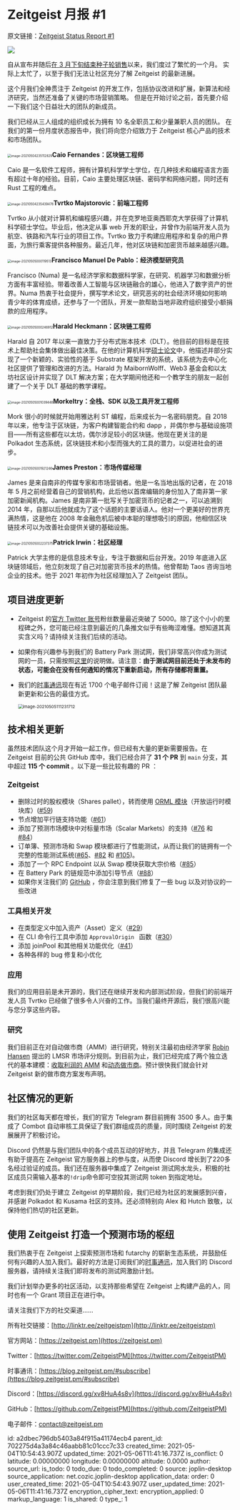 # Zeitgeist 月报 #1

原文链接：[Zeitgeist Status Report #1](https://blog.zeitgeist.pm/zeitgeist-status-report-1/)

![](https://raw.githubusercontent.com/Whisker17/ImageStoreService/main/20210504185557.png)

自从宣布并随后[在 3 月下旬结束种子轮销售](https://blog.zeitgeist.pm/zeitgeist-seed-announcement/)以来，我们度过了繁忙的一个月。 实际上太忙了，以至于我们无法让社区充分了解 Zeitgeist 的最新进展。

这个月我们全神贯注于 Zeitgeist 的开发工作，包括协议改进和扩展，新算法和经济研究，当然还准备了关键的市场营销策略。 但是在开始讨论之前，首先要介绍一下我们这个日益壮大的团队的新成员。

我们已经从三人组成的组织成长为拥有 10 名全职员工和少量兼职人员的团队。 在我们的第一份月度状态报告中，我们将向您介绍致力于 Zeitgeist 核心产品的技术和市场团队。

 <img src="https://raw.githubusercontent.com/Whisker17/ImageStoreService/main/20210504235241.png" alt="image-20210504235112829" style="zoom: 50%;" />**Caio Fernandes：区块链工程师**

Caio 是一名软件工程师，拥有计算机科学学士学位，在几种技术和编程语言方面有超过十年的经验。目前，Caio 主要处理区块链、密码学和网络问题，同时还有 Rust 工程的难点。

 <img src="https://raw.githubusercontent.com/Whisker17/ImageStoreService/main/20210504235444.png" alt="image-20210504235439478" style="zoom:50%;" />**Tvrtko Majstorovic：前端工程师**

Tvrtko 从小就对计算机和编程感兴趣，并在克罗地亚奥西耶克大学获得了计算机科学硕士学位。毕业后，他决定从事 web 开发的职业，并曾作为前端开发人员为航空、铁路和汽车行业的项目工作。Tvrtko 致力于构建应用程序和复杂的用户界面，为旅行乘客提供各种服务。最近几年，他对区块链和加密货币越来越感兴趣。

 <img src="https://raw.githubusercontent.com/Whisker17/ImageStoreService/main/20210505000121.png" alt="image-20210505000119513" style="zoom:50%;" />**Francisco Manuel De Pablo：经济模型研究员**

Francisco (Numa) 是一名经济学家和数据科学家，在研究、机器学习和数据分析方面有丰富经验。带着改善人工智能与区块链融合的雄心，他进入了数字资产的世界。Numa 热衷于社会提升，撰写学术论文，研究恶劣的社会经济环境如何影响青少年的体育成绩，还参与了一个团队，开发一款帮助当地非政府组织接受小额捐款的应用程序。

 <img src="https://raw.githubusercontent.com/Whisker17/ImageStoreService/main/20210505000250.png" alt="image-20210505000246912" style="zoom:50%;" />**Harald Heckmann：区块链工程师**

Harald 自 2017 年以来一直致力于分布式账本技术（DLT）。他目前的目标是在技术上帮助社会集体做出最佳决策。在他的计算机科学[硕士论文](https://github.com/sea212/Masterthesis-Superorganism)中，他描述并部分实现了一个新颖的、实验性的基于 Substrate 框架开发的系统，该系统为去中心化社区提供了管理和改进的方法。Harald 为 MaibornWolff、Web3 基金会和以太坊社区设计并实现了 DLT 解决方案；在大学期间他还和一个教学生的朋友一起创建了一个关于 DLT 基础的教学课程。

 <img src="https://raw.githubusercontent.com/Whisker17/ImageStoreService/main/20210505001052.png" alt="image-20210505001039448" style="zoom:50%;" />**Morkeltry：全栈、SDK 以及工具开发工程师**

Mork 很小的时候就开始用雅达利 ST 编程，后来成长为一名密码朋克。自 2018 年以来，他专注于区块链，为客户构建智能合约和 dapp ，并偶尔参与基础设施项目——所有这些都在以太坊，偶尔涉足较小的区块链。他现在更关注的是 Polkadot 生态系统，区块链技术和小型而强大的工具的潜力，以促进社会的进步。

 <img src="https://raw.githubusercontent.com/Whisker17/ImageStoreService/main/20210505001926.png" alt="image-20210505001921246" style="zoom:50%;" />**James Preston：市场传媒经理**

James 是来自南非的传媒专家和市场营销者。他是一名当地出版的记者，在 2018 年 5 月之前经营着自己的营销机构，此后他以首席编辑的身份加入了南非第一家加密新闻机构。James 是南非第一批写关于加密货币的记者之一，可以追溯到 2014 年，自那以后他就成为了这个话题的主要话语人。他对一个更美好的世界充满热情，这是他在 2008 年金融危机后被中本聪的理想吸引的原因，他相信区块链技术可以为改善社会提供关键的基础设施。

 <img src="https://raw.githubusercontent.com/Whisker17/ImageStoreService/main/20210505002240.png" alt="image-20210505002237375" style="zoom:50%;" />**Patrick Irwin：社区经理**

Patrick 大学主修的是信息技术专业，专注于数据和后台开发。2019 年底进入区块链领域后，他立刻发现了自己对加密货币技术的热情。他曾帮助 Taos 咨询当地企业的技术。他于 2021 年初作为社区经理加入了 Zeitgeist 团队。

## 项目进度更新

- Zeitgeist 的[官方 Twitter 账号](https://twitter.com/ZeitgeistPM)粉丝数量最近突破了 5000。除了这个小小的里程碑之外，您可能已经注意到最近的几条推文似乎有些晦涩难懂。想知道其真实含义吗？请持续关注我们后续的活动。

- 如果你有兴趣参与到我们的 Battery Park 测试网，我们非常高兴你成为测试网的一员，只需按照[这里](https://docs.zeitgeist.pm/battery-park)的说明做。请注意：**由于测试网目前还处于未发布的状态，可能会在没有任何通知的情况下重新启动，所有存储都将重置。**

- 我们的[时事通讯](https://blog.zeitgeist.pm/#/portal/signup)现在有近 1700 个电子邮件订阅！这是了解 Zeitgeist 团队最新更新和公告的最佳方式。

  <img src="https://raw.githubusercontent.com/Whisker17/ImageStoreService/main/20210505111233.png" alt="image-20210505111231712" style="zoom:67%;" />

  

## 技术相关更新

虽然技术团队这个月才开始一起工作，但已经有大量的更新需要报告。在 Zeitgeist 目前的公共 GitHub 库中，我们已经合并了 **31 个 PR** 到 `main` 分支，其中超过 **115 个 commit** 。以下是一些比较有趣的 PR ：

### Zeitgeist

- 删除过时的股权模块（Shares pallet），转而使用 [ORML 模块](https://github.com/open-web3-stack/open-runtime-module-library)（开放运行时模块库）([#59](https://github.com/zeitgeistpm/zeitgeist/pull/59))
- 节点增加平行链支持功能（[#61](https://github.com/zeitgeistpm/zeitgeist/pull/61)）
- 添加了预测市场模块中对标量市场（Scalar Markets）的支持（[#76](https://github.com/zeitgeistpm/zeitgeist/pull/76) 和 [#84](https://github.com/zeitgeistpm/zeitgeist/pull/84)）
- 订单簿、预测市场和 Swap 模块都进行了性能测试，从而让我们的链拥有一个完整的性能测试系统([#65](https://github.com/zeitgeistpm/zeitgeist/pull/65)、[#82](https://github.com/zeitgeistpm/zeitgeist/pull/82) 和 [#105](https://github.com/zeitgeistpm/zeitgeist/pull/105))。
- 添加了一个 RPC Endpoint 以从 Swap 模块获取大宗价格（[#85](https://github.com/zeitgeistpm/zeitgeist/pull/85)）
- 在 Battery Park 的链规范中添加引导节点（[#88](https://github.com/zeitgeistpm/zeitgeist/pull/88)）
- 如果你关注我们的 [GitHub](https://github.com/zeitgeistpm/zeitgeist) ，你会注意到我们修复了一些 bug 以及对协议的一些改进

### 工具相关开发

- 在类型定义中加入资产（Asset）定义（[#29](https://github.com/zeitgeistpm/tools/pull/29)）
- 在 CLI 命令行工具中添加 `ApprovalOrigin ` 函数（[#30](https://github.com/zeitgeistpm/tools/pull/30)）
- 添加 joinPool 和其他相关功能优化（[#41](https://github.com/zeitgeistpm/tools/pull/41)）
- 各种各样的 bug 修复和小优化

### 应用

我们的应用目前是未开源的，我们还在继续开发和内部测试阶段，但我们的前端开发人员 Tvrtko 已经做了很多令人兴奋的工作。当我们最终开源后，我们很高兴能与您分享这些内容。

### 研究

我们目前正在对自动做市商（AMM）进行研究，特别关注最初由经济学家 [Robin Hansen](https://en.wikipedia.org/wiki/Robin_Hanson) 提出的 LMSR 市场评分规则。到目前为止，我们已经完成了两个独立迭代的基本建模：[收取利润的 AMM](https://github.com/zeitgeistpm/LMSR-zeitgeist) 和[动态做市商](https://github.com/zeitgeistpm/Dynamic-Market-Maker-Zeitgeist)。预计很快我们就会针对 Zeitgeist 新的做市商方案发布声明。

## 社区情况的更新

我们的社区每天都在增长，我们的官方 Telegram 群目前拥有 3500 多人。由于集成了 Combot 自动审核工具保证了我们群组成员的质量，同时围绕 Zeitgeist 的发展展开了积极讨论。

Discord 仍然是与我们团队中的各个成员互动的好地方，并且 Telegram 的集成还有助于提高在 Zeitgeist 官方服务器上的参与度，从而使 Discord 增长到了220多名经过验证的成员。我们还在服务器中集成了 Zeitgeist 测试网水龙头，积极的社区成员只需输入基本的`!drip`命令即可空投其测试网 token 到指定地址。

考虑到我们仍处于建立 Zeitgeist 的早期阶段，我们已经为社区的发展感到兴奋，并感谢 Polkadot 和 Kusama 社区的支持。还必须特别向 Alex 和 Hutch 致敬，以保持他们热切的社区更新。

## 使用 Zeitgeist 打造一个预测市场的枢纽

我们热衷于在 Zeitgeist 上探索预测市场和 futarchy 的崭新生态系统，并鼓励任何有兴趣的人加入我们。最好的方法是订阅我们的[时事通讯](https://blog.zeitgeist.pm/#subscribe)，加入我们的 Discord 服务器，请持续关注我们即将发布的测试网激励计划。

我们计划举办更多的社区活动，以支持那些希望在 Zeitgeist 上构建产品的人，同时也有一个 Grant 项目正在进行中。

请关注我们下方的社交渠道……

所有社交链接：[http://linktr.ee/zeitgeistpm](http://linktr.ee/zeitgeistpm)

官方网站：[https://zeitgeist.pm](https://zeitgeist.pm)

Twitter：[https://twitter.com/ZeitgeistPM](https://twitter.com/ZeitgeistPM)

时事通讯：[https://blog.zeitgeist.pm/#subscribe](https://blog.zeitgeist.pm/#subscribe)

Discord：[https://discord.gg/xv8HuA4s8v](https://discord.gg/xv8HuA4s8v)

GitHub：[https://github.com/ZeitgeistPM](https://github.com/ZeitgeistPM)

电子邮件：contact@zeitgeist.pm

id: a2dbec796db5403a84f915a41174ecb4
parent_id: 702275d4a3a84c46aabb81c01ccc7c33
created_time: 2021-05-04T10:54:43.907Z
updated_time: 2021-05-06T11:41:16.737Z
is_conflict: 0
latitude: 0.00000000
longitude: 0.00000000
altitude: 0.0000
author: 
source_url: 
is_todo: 0
todo_due: 0
todo_completed: 0
source: joplin-desktop
source_application: net.cozic.joplin-desktop
application_data: 
order: 0
user_created_time: 2021-05-04T10:54:43.907Z
user_updated_time: 2021-05-06T11:41:16.737Z
encryption_cipher_text: 
encryption_applied: 0
markup_language: 1
is_shared: 0
type_: 1